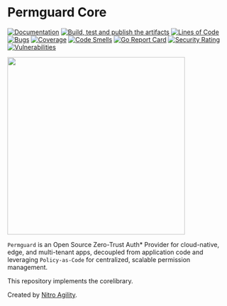 # Permguard Core

[![Documentation](https://img.shields.io/website?label=Docs&url=https%3A%2F%2Fwww.permguard.com%2F)](https://www.permguard.com/)
[![Build, test and publish the artifacts](https://github.com/permguard/permguard-core/actions/workflows/permguard-core-ci.yml/badge.svg)](https://github.com/permguard/permguard-core/actions/workflows/permguard-core-ci.yml)
[![Lines of Code](https://sonarcloud.io/api/project_badges/measure?project=permguard_permguard-core&metric=ncloc)](https://sonarcloud.io/summary/new_code?id=permguard_permguard-core)
[![Bugs](https://sonarcloud.io/api/project_badges/measure?project=permguard_permguard-core&metric=bugs)](https://sonarcloud.io/summary/new_code?id=permguard_permguard-core)
[![Coverage](https://sonarcloud.io/api/project_badges/measure?project=permguard_permguard-core&metric=coverage)](https://sonarcloud.io/summary/new_code?id=permguard_permguard-core)
[![Code Smells](https://sonarcloud.io/api/project_badges/measure?project=permguard_permguard-core&metric=code_smells)](https://sonarcloud.io/summary/new_code?id=permguard_permguard-core)
[![Go Report Card](https://goreportcard.com/badge/github.com/permguard/permguard-core)](https://goreportcard.com/report/github.com/permguard/permguard-core)
[![Security Rating](https://sonarcloud.io/api/project_badges/measure?project=permguard_permguard-core&metric=security_rating)](https://sonarcloud.io/summary/new_code?id=permguard_permguard-core)
[![Vulnerabilities](https://sonarcloud.io/api/project_badges/measure?project=permguard_permguard-core&metric=vulnerabilities)](https://sonarcloud.io/summary/new_code?id=permguard_permguard-core)

<p align="left">
  <img src="https://raw.githubusercontent.com/permguard/permguard-assets/main/pink-txt//1line.svg" class="center" width="400px" height="auto"/>
</p>

`Permguard` is an Open Source Zero-Trust Auth* Provider for cloud-native, edge, and multi-tenant apps, decoupled from application code and leveraging `Policy-as-Code` for centralized, scalable permission management.

This repository implements the corelibrary.

Created by [Nitro Agility](https://www.nitroagility.com/).
